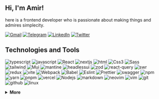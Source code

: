 ## Hi, I'm Amir!

here is a frontend developer who is passionate about making things and admires simplecity.

[![Gmail](https://img.shields.io/static/v1?logo=gmail&label=&message=Gmail&color=1f252b&logoWidth=20&logoColor=EEE&style=flat-square)](mailto:itsannatar@gmail.com)
[![Telegram](https://img.shields.io/static/v1?logo=telegram&label=&message=Telegram&color=1f252b&logoWidth=20&logoColor=EEE&style=flat-square)](https://t.me/ItsAnnatar)
[![LinkedIn](https://img.shields.io/static/v1?logo=linkedin&label=&message=LinkedIn&color=1f252b&logoWidth=20&logoColor=EEE&style=flat-square)](https://www.linkedin.com/in/amir-ebrahimpour-1263b7351/)
[![Twitter](https://img.shields.io/static/v1?logo=x&label=&message=Twitter&color=1f252b&logoWidth=20&logoColor=EEE&style=flat-square)](https://x.com/its_annatar)

<div align='start'>
  
## Technologies and Tools

![typescript](https://img.shields.io/static/v1?logo=typescript&label=&message=Typescript&color=1f252b&logoWidth=20&logoColor=EEE&style=flat-square)
![javascript](https://img.shields.io/static/v1?logo=javascript&label=&message=Javascript&color=1f252b&logoWidth=20&logoColor=EEE&style=flat-square)
![React](https://img.shields.io/static/v1?logo=react&label=&message=React&color=1f252b&logoWidth=20&logoColor=EEE&style=flat-square)
![nextjs](https://img.shields.io/static/v1?logo=nextdotjs&label=&message=Nextjs&color=1f252b&logoWidth=20&logoColor=EEE&style=flat-square)
![html](https://img.shields.io/static/v1?logo=html5&label=&message=html5&color=1f252b&logoWidth=20&logoColor=EEE&style=flat-square)
![Css3](https://img.shields.io/static/v1?logo=css&label=&message=Css3&color=1f252b&logoWidth=20&logoColor=EEE&style=flat-square)
![Sass](https://img.shields.io/static/v1?logo=sass&label=&message=Sass&color=1f252b&logoWidth=20&logoColor=EEE&style=flat-square)
![tailwind](https://img.shields.io/static/v1?logo=tailwindcss&label=&message=Tailwindcss&color=1f252b&logoWidth=20&logoColor=EEE&style=flat-square)
![Mui](https://img.shields.io/static/v1?logo=mui&label=&message=MaterialUI&color=1f252b&logoWidth=20&logoColor=EEE&style=flat-square)
![mantine](https://img.shields.io/static/v1?logo=mantine&label=&message=Mantine&color=1f252b&logoWidth=20&logoColor=EEE&style=flat-square)
![headlessui](https://img.shields.io/static/v1?logo=headlessui&label=&message=HeadlessUI&color=1f252b&logoWidth=20&logoColor=EEE&style=flat-square)
![zod](https://img.shields.io/static/v1?logo=zod&label=&message=Zod&color=1f252b&logoWidth=20&logoColor=EEE&style=flat-square)
![react-query](https://img.shields.io/static/v1?logo=reactquery&label=&message=ReactQuery&color=1f252b&logoWidth=20&logoColor=EEE&style=flat-square)
![swr](https://img.shields.io/static/v1?logo=swr&label=&message=Swr&color=1f252b&logoWidth=20&logoColor=EEE&style=flat-square)
![redux](https://img.shields.io/static/v1?logo=redux&label=&message=Redux&color=1f252b&logoWidth=20&logoColor=EEE&style=flat-square)
![vite](https://img.shields.io/static/v1?logo=vite&label=&message=Vite&color=1f252b&logoWidth=20&logoColor=EEE&style=flat-square)
![Webpack](https://img.shields.io/static/v1?logo=webpack&label=&message=Webpack&color=1f252b&logoWidth=20&logoColor=EEE&style=flat-square)
![Babel](https://img.shields.io/static/v1?logo=Babel&label=&message=Babel&color=1f252b&logoWidth=20&logoColor=EEE&style=flat-square)
![Eslint](https://img.shields.io/static/v1?logo=eslint&label=&message=Eslint&color=1f252b&logoWidth=20&logoColor=EEE&style=flat-square)
![Prettier](https://img.shields.io/static/v1?logo=prettier&label=&message=Prettier&color=1f252b&logoWidth=20&logoColor=EEE&style=flat-square)
![swagger](https://img.shields.io/static/v1?logo=swagger&label=&message=Swagger&color=1f252b&logoWidth=20&logoColor=EEE&style=flat-square)
![npm](https://img.shields.io/static/v1?logo=npm&label=&message=npm&color=1f252b&logoWidth=20&logoColor=EEE&style=flat-square)
![yarn](https://img.shields.io/static/v1?logo=yarn&label=&message=yarn&color=1f252b&logoWidth=20&logoColor=EEE&style=flat-square)
![pnpm](https://img.shields.io/static/v1?logo=pnpm&label=&message=pnpm&color=1f252b&logoWidth=20&logoColor=EEE&style=flat-square)
![vercel](https://img.shields.io/static/v1?logo=vercel&label=&message=Vercel&color=1f252b&logoWidth=20&logoColor=EEE&style=flat-square)
![Nodejs](https://img.shields.io/static/v1?logo=nodedotjs&label=&message=NodeJS&color=1f252b&logoWidth=20&logoColor=EEE&style=flat-square)
![markdown](https://img.shields.io/static/v1?logo=markdown&label=&message=Markdown&color=1f252b&logoWidth=20&logoColor=EEE&style=flat-square)
![neovim](https://img.shields.io/static/v1?logo=neovim&label=&message=Neovim&color=1f252b&logoWidth=20&logoColor=EEE&style=flat-square)
![vim](https://img.shields.io/static/v1?logo=vim&label=&message=Vim&color=1f252b&logoWidth=20&logoColor=EEE&style=flat-square)
![git](https://img.shields.io/static/v1?logo=git&label=&message=Git&color=1f252b&logoWidth=20&logoColor=EEE&style=flat-square)
![github](https://img.shields.io/static/v1?logo=github&label=&message=Github&color=1f252b&logoWidth=20&logoColor=EEE&style=flat-square)
![linux](https://img.shields.io/static/v1?logo=linux&label=&message=Linux&color=1f252b&logoWidth=20&logoColor=EEE&style=flat-square)

</div>

<details>
  <summary><strong>More</strong></summary>

## Weekly Dev Stats

<!--START_SECTION:waka-->

```rust
TypeScript   22 hrs 36 mins  ▬▬▬▬▬▬▬▬▬▬▬▬▬▬▬▬▬▬▬▬▬▬▬▬▬   98.27 %
HTML         18 mins         ┈┈┈┈┈┈┈┈┈┈┈┈┈┈┈┈┈┈┈┈┈┈┈┈┈   01.34 %
CSS          2 mins          ┈┈┈┈┈┈┈┈┈┈┈┈┈┈┈┈┈┈┈┈┈┈┈┈┈   00.20 %
JavaScript   2 mins          ┈┈┈┈┈┈┈┈┈┈┈┈┈┈┈┈┈┈┈┈┈┈┈┈┈   00.17 %
Git          0 secs          ┈┈┈┈┈┈┈┈┈┈┈┈┈┈┈┈┈┈┈┈┈┈┈┈┈   00.01 %
JSON         0 secs          ┈┈┈┈┈┈┈┈┈┈┈┈┈┈┈┈┈┈┈┈┈┈┈┈┈   00.01 %
```

<!--END_SECTION:waka-->

</details>
